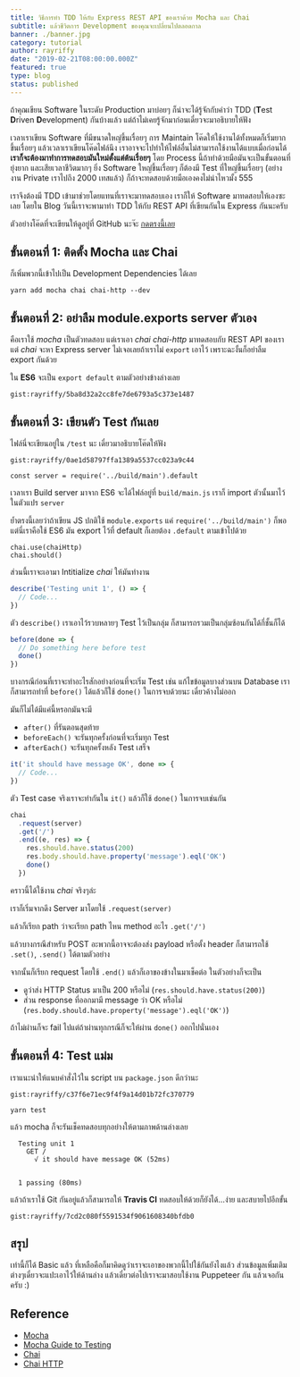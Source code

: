 ```yaml
---
title: วิธีการทำ TDD ให้กับ Express REST API ของเราด้วย Mocha และ Chai 
subtitle: แล้วชีวิตการ Development ของคุณจะเปลี่ยนไปตลอดกาล
banner: ./banner.jpg
category: tutorial
author: rayriffy
date: "2019-02-21T08:00:00.000Z"
featured: true
type: blog
status: published
---
```


ถ้าคุณเขียน Software ในระดับ Production มาบ่อยๆ ก็น่าจะได้รู้จักกับคำว่า TDD (**T**est **D**riven **D**evelopment) กันบ้างแล้ว แต่ถ้าไม่เคยรู้จักมาก่อนเดี๋ยวจะมาอธิบายให้ฟัง

เวลาเราเขียน Software ที่มีขนาดใหญ่ขึ้นเรื่อยๆ การ Maintain โค๊ดให้ใช้งานได้ทั้งหมดก็เริ่มยากขึ้นเรื่อยๆ แล้วเวลาเราเขียนโค๊ดไฟล์นึง เราอาจจะไปทำให้ไฟล์อื่นไม่สามารถใช้งานได้แบบเมื่อก่อนได้ **เราก็จะต้องมาทำการทดสอบมันใหม่ตั้งแต่ต้นเรื่อยๆ** โดย Process นี้ถ้าทำด้วยมือมันจะเป็นขั้นตอนที่ยุ่งยาก และเสียเวลาชีวิตมากๆ ยิ่ง Software ใหญ่ขึ้นเรื่อยๆ ก็ต้องมี Test ที่ใหญ่ขึ้นเรื่อยๆ (อย่างงาน Private เราไปถึง 2000 เทสแล้ว) ก็ถ้าจะทดสอบด้วยมือเองคงไม่น่าไหวมั้ง 555

เราจึงต้องมี TDD เข้ามาช่วยโดยแทนที่เราจะมาทดสอบเอง เราก็ให้ Software มาทดสอบให้เองซะเลย โดยใน Blog วันนี้เราจะพามาทำ TDD ให้กับ REST API ที่เขียนกันใน Express กันนะครับ

ตัวอย่างโค๊ดที่จะเขียนให้ดูอยู่ที่ GitHub นะจ๊ะ [กดตรงนี้เลย](https://github.com/rayriffy/express-mocha-chai-es6)

## ขั้นตอนที่ 1: ติดตั้ง Mocha และ Chai

ก็เพิ่มพวกนี้เข้าไปเป็น Development Dependencies ได้เลย

```
yarn add mocha chai chai-http --dev
```

## ขั้นตอนที่ 2: อย่าลืม module.exports server ตัวเอง

คือเราใช้ *mocha* เป็นตัวทดสอบ แต่เราเอา *chai* *chai-http* มาทดสอบกับ REST API ของเรา แต่ *chai* จะหา Express server ไม่เจอเลยถ้าเราไม่ `export` เอาไว้ เพราะฉะงั้นก็อย่าลืม export กันด้วย

ใน **ES6** จะเป็น `export default` ตามตัวอย่างข้างล่างเลย

`gist:rayriffy/5ba8d32a2cc8fe7de6793a5c373e1487`

## ขั้นตอนที่ 3: เขียนตัว Test กันเลย

ไฟล์นี่จะเขียนอยู่ใน `/test` นะ เดี๋ยวมาอธิบายโค๊ดให้ฟัง

`gist:rayriffy/0ae1d58797ffa1389a5537cc023a9c44`

```
const server = require('../build/main').default
```

เวลาเรา Build server มาจาก ES6 จะได้ไฟล์อยู่ที่ `build/main.js` เราก็ import ตัวนั้นมาไว้ในตัวแปร `server`

ย้ำตรงนี้เลยว่าถ้าเขียน JS ปกติใช้ `module.exports` แค่ `require('../build/main')` ก็พอ แต่นี่เราคือใช้ ES6 มัน export ไว้ที่ default ก็เลยต้อง `.default` ตามเข้าไปด้วย

```
chai.use(chaiHttp)
chai.should()
```

ส่วนนี้เราจะเอามา Intitialize *chai* ให้มันทำงาน

```javascript
describe('Testing unit 1', () => {
  // Code...
})
```

ตัว `describe()` เราเอาไว้รวบหลายๆ Test ไว้เป็นกลุ่ม ก็สามารถรวมเป็นกลุ่มซ้อนกันได้กี่ชั้นก็ได้

```javascript
before(done => {
  // Do something here before test
  done()
})
```

บางกรณีก่อนที่เราจะทำอะไรสักอย่างก่อนที่จะเริ่ม Test เช่น แก้ไขข้อมูลบางส่วนบน Database เราก็สามารถทำที่ `before()` ได้แล้วก็ใช้ `done()` ในการจบด้วยนะ เดี๋ยวค้างไม่ออก

มันก็ไม่ได้มีแค่นี้หรอกมันจะมี

-   `after()` ที่รันตอนสุดท้าย
-   `beforeEach()` จะรันทุกครั้งก่อนที่จะเริ่มทุก Test
-   `afterEach()` จะรันทุกครั้งหลัง Test เสร็จ

```javascript
it('it should have message OK', done => {
  // Code...
})
```

ตัว Test case จริงเราจะทำกันใน `it()` แล้วก็ใช้ `done()` ในการจบเช่นกัน

```javascript
chai
  .request(server)
  .get('/')
  .end((e, res) => {
    res.should.have.status(200)
    res.body.should.have.property('message').eql('OK')
    done()
  })
```

คราวนี้ได้ใช้งาน *chai* จริงๆล่ะ

เราก็เริ่มจากดึง Server มาโดยใช้ `.request(server)`

แล้วก็เรียก path ว่าจะเรียก path ไหน method อะไร `.get('/')`

แล้วบางกรณีสำหรับ POST อะพวกนี้อาจจะต้องส่ง payload หรือตั้ง header ก็สามารถใช้ `.set()`, `.send()` ได้ตามตัวอย่าง

จากนั้นก็เรียก request โดยใช้ `.end()` แล้วก็เอาของข้างในมาเช็คต่อ ในตัวอย่างก็จะเป็น

-   ดูว่าส่ง HTTP Status มาเป็น 200 หรือไม่ (`res.should.have.status(200)`)
-   ส่วน response ที่ออกมามี message ว่า OK หรือไม่ (`res.body.should.have.property('message').eql('OK')`)

ถ้าไม่ผ่านก็จะ fail ไปแต่ถ้าผ่านทุกกรณีก็จะให้ผ่าน `done()` ออกไปนั่นเอง

## ขั้นตอนที่ 4: Test แม่ม

เราแนะนำให้แนบคำสั่งไว้ใน script บน `package.json` ดีกว่านะ

`gist:rayriffy/c37f6e71ec9f4f9a14d01b72fc370779`

```
yarn test
```

แล้ว mocha ก็จะรันเช็คทดสอบทุกอย่างให้ตามภาพด้านล่างเลย

```
  Testing unit 1
    GET /
      √ it should have message OK (52ms)


  1 passing (80ms)
```

แล้วถ้าเราใช้ Git กันอยู่แล้วก็สามารถให้ **Travis CI** ทดสอบให้ด้วยก็ยังได้...ง่าย และสบายไปอีกขั้น

`gist:rayriffy/7cd2c080f5591534f9061608340bfdb0`

## สรุป

เท่านี้ก็ได้ Basic แล้ว ที่เหลือคือก็มาคิดดูว่าเราจะเอาของพวกนี้ไปใช้กันยังไงแล้ว ส่วนข้อมูลเพิ่มเติมต่างๆเดี๋ยวจะแปะเอาไว้ให้ด้านล่าง แล้วเดี๋ยวต่อไปเราจะมาสอบใช้งาน Puppeteer กัน แล้วเจอกันครับ :)

## Reference

-   [Mocha](https://mochajs.org/)
-   [Mocha Guide to Testing](https://gist.github.com/samwize/8877226)
-   [Chai](https://www.chaijs.com/)
-   [Chai HTTP](https://www.chaijs.com/plugins/chai-http/)
